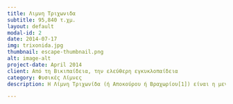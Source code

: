 ```yaml
---
title: Λιμνη Τριχωνιδα
subtitle: 95,840 τ.χμ.
layout: default
modal-id: 2
date: 2014-07-17
img: trixonida.jpg
thumbnail: escape-thumbnail.png
alt: image-alt
project-date: April 2014
client: Από τη Βικιπαίδεια, την ελεύθερη εγκυκλοπαίδεια
category: Φυσικές Λίμνες
description: Η Λίμνη Τριχωνίδα (ή Αποκούρου ή Βραχωρίου[1]) είναι η μεγαλύτερη λίμνη της Ελλάδας. Βρίσκεται στον νομό Αιτωλοακαρνανίας, ανατολικά της πόλης του Αγρινίου, μεταξύ των επαρχιών Μεσολογγίου και Τριχωνίδας, νότια του Παναιτωλικού όρους και βόρεια του Αρακύνθου. Εκτείνεται από τα ανατολικά προς τα δυτικά και συνδέεται δυτικά με τη γειτονική λίμνη Λυσιμαχία.

---
```

